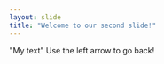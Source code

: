 ```yaml
---
layout: slide
title: "Welcome to our second slide!"
---
```

"My text"
Use the left arrow to go back!

